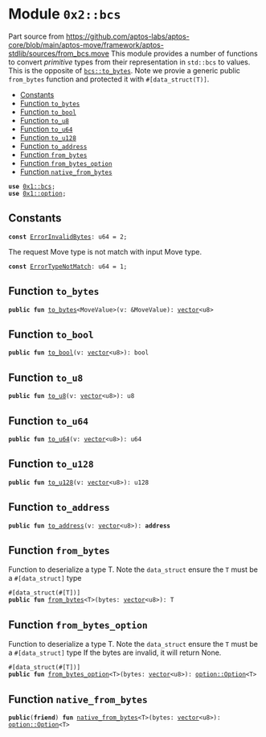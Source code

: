 
<a name="0x2_bcs"></a>

# Module `0x2::bcs`

Part source from https://github.com/aptos-labs/aptos-core/blob/main/aptos-move/framework/aptos-stdlib/sources/from_bcs.move
This module provides a number of functions to convert _primitive_ types from their representation in <code>std::bcs</code>
to values. This is the opposite of <code><a href="_to_bytes">bcs::to_bytes</a></code>.
Note we provie a generic public <code>from_bytes</code> function and protected it with <code>#[data_struct(T)]</code>.


-  [Constants](#@Constants_0)
-  [Function `to_bytes`](#0x2_bcs_to_bytes)
-  [Function `to_bool`](#0x2_bcs_to_bool)
-  [Function `to_u8`](#0x2_bcs_to_u8)
-  [Function `to_u64`](#0x2_bcs_to_u64)
-  [Function `to_u128`](#0x2_bcs_to_u128)
-  [Function `to_address`](#0x2_bcs_to_address)
-  [Function `from_bytes`](#0x2_bcs_from_bytes)
-  [Function `from_bytes_option`](#0x2_bcs_from_bytes_option)
-  [Function `native_from_bytes`](#0x2_bcs_native_from_bytes)


<pre><code><b>use</b> <a href="">0x1::bcs</a>;
<b>use</b> <a href="">0x1::option</a>;
</code></pre>



<a name="@Constants_0"></a>

## Constants


<a name="0x2_bcs_ErrorInvalidBytes"></a>



<pre><code><b>const</b> <a href="bcs.md#0x2_bcs_ErrorInvalidBytes">ErrorInvalidBytes</a>: u64 = 2;
</code></pre>



<a name="0x2_bcs_ErrorTypeNotMatch"></a>

The request Move type is not match with input Move type.


<pre><code><b>const</b> <a href="bcs.md#0x2_bcs_ErrorTypeNotMatch">ErrorTypeNotMatch</a>: u64 = 1;
</code></pre>



<a name="0x2_bcs_to_bytes"></a>

## Function `to_bytes`



<pre><code><b>public</b> <b>fun</b> <a href="bcs.md#0x2_bcs_to_bytes">to_bytes</a>&lt;MoveValue&gt;(v: &MoveValue): <a href="">vector</a>&lt;u8&gt;
</code></pre>



<a name="0x2_bcs_to_bool"></a>

## Function `to_bool`



<pre><code><b>public</b> <b>fun</b> <a href="bcs.md#0x2_bcs_to_bool">to_bool</a>(v: <a href="">vector</a>&lt;u8&gt;): bool
</code></pre>



<a name="0x2_bcs_to_u8"></a>

## Function `to_u8`



<pre><code><b>public</b> <b>fun</b> <a href="bcs.md#0x2_bcs_to_u8">to_u8</a>(v: <a href="">vector</a>&lt;u8&gt;): u8
</code></pre>



<a name="0x2_bcs_to_u64"></a>

## Function `to_u64`



<pre><code><b>public</b> <b>fun</b> <a href="bcs.md#0x2_bcs_to_u64">to_u64</a>(v: <a href="">vector</a>&lt;u8&gt;): u64
</code></pre>



<a name="0x2_bcs_to_u128"></a>

## Function `to_u128`



<pre><code><b>public</b> <b>fun</b> <a href="bcs.md#0x2_bcs_to_u128">to_u128</a>(v: <a href="">vector</a>&lt;u8&gt;): u128
</code></pre>



<a name="0x2_bcs_to_address"></a>

## Function `to_address`



<pre><code><b>public</b> <b>fun</b> <a href="bcs.md#0x2_bcs_to_address">to_address</a>(v: <a href="">vector</a>&lt;u8&gt;): <b>address</b>
</code></pre>



<a name="0x2_bcs_from_bytes"></a>

## Function `from_bytes`

Function to deserialize a type T.
Note the <code>data_struct</code> ensure the <code>T</code> must be a <code>#[data_struct]</code> type


<pre><code>#[data_struct(#[T])]
<b>public</b> <b>fun</b> <a href="bcs.md#0x2_bcs_from_bytes">from_bytes</a>&lt;T&gt;(bytes: <a href="">vector</a>&lt;u8&gt;): T
</code></pre>



<a name="0x2_bcs_from_bytes_option"></a>

## Function `from_bytes_option`

Function to deserialize a type T.
Note the <code>data_struct</code> ensure the <code>T</code> must be a <code>#[data_struct]</code> type
If the bytes are invalid, it will return None.


<pre><code>#[data_struct(#[T])]
<b>public</b> <b>fun</b> <a href="bcs.md#0x2_bcs_from_bytes_option">from_bytes_option</a>&lt;T&gt;(bytes: <a href="">vector</a>&lt;u8&gt;): <a href="_Option">option::Option</a>&lt;T&gt;
</code></pre>



<a name="0x2_bcs_native_from_bytes"></a>

## Function `native_from_bytes`



<pre><code><b>public</b>(<b>friend</b>) <b>fun</b> <a href="bcs.md#0x2_bcs_native_from_bytes">native_from_bytes</a>&lt;T&gt;(bytes: <a href="">vector</a>&lt;u8&gt;): <a href="_Option">option::Option</a>&lt;T&gt;
</code></pre>

